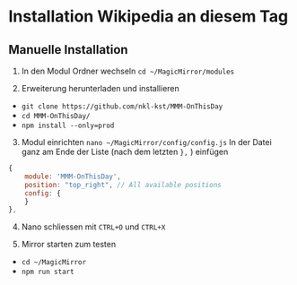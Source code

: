 
# Installation Wikipedia an diesem Tag

## Manuelle Installation

1. In den Modul Ordner wechseln
`cd ~/MagicMirror/modules`

2. Erweiterung herunterladen und installieren
- `git clone https://github.com/nkl-kst/MMM-OnThisDay`
- `cd MMM-OnThisDay/`
- `npm install --only=prod`

3. Modul einrichten
 `nano ~/MagicMirror/config/config.js`
 In der Datei ganz am Ende der Liste (nach dem letzten `},` ) einfügen
```js
{
    module: 'MMM-OnThisDay',
    position: "top_right", // All available positions
    config: {
    }
},
```

4. Nano schliessen mit `CTRL+O` und `CTRL+X`

5. Mirror starten zum testen 
- `cd ~/MagicMirror`
- `npm run start`

